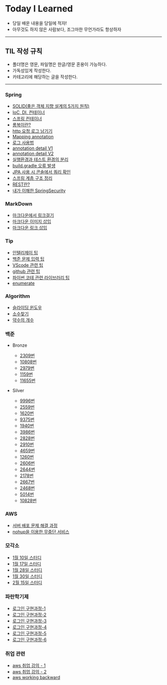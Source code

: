 # Today I Learned

* 당일 배운 내용을 당일에 적자!
* 아무것도 하지 않은 사람보다, 조그마한 무언가라도 항상하자
---
## TIL 작성 규칙
* 폴더명은 영문, 파일명은 한글/영문 혼용이 가능하다.
* 가독성있게 작성한다.
* 카테고리에 해당하는 글을 작성한다.
--- 
### Spring
* [SOLID(좋은 객체 지향 설계의 5가지 원칙)](https://github.com/JAEYEONsss/TIL/blob/main/Spring/SOLID.md)
* [IoC, DI, 컨테이너](https://github.com/JAEYEONsss/TIL/blob/main/Spring/Basic.md)
* [스프링 컨테이너](https://github.com/JAEYEONsss/TIL/blob/main/Spring/SpringContainer.md)
* [롬복이란?](https://github.com/JAEYEONsss/TIL/blob/main/Spring/Lombok.md)
* [http 요청 로그 남기기](https://github.com/JAEYEONsss/TIL/blob/main/Spring/CheckLog.md)
* [Mapping annotation](https://github.com/JAEYEONsss/TIL/blob/main/Spring/Mapping.md)
* [로그 사용법](https://github.com/JAEYEONsss/TIL/blob/main/Spring/LogBasic.md)
* [annotation detail V1](https://github.com/JAEYEONsss/TIL/blob/main/Spring/MappingDetail.md)
* [annotation detail V2](https://github.com/JAEYEONsss/TIL/blob/main/MOGAKSO/0117/0117.md)
* [실행환경과 테스트 환경의 분리](https://github.com/JAEYEONsss/TIL/blob/main/Spring/SeparationTest.md)
* [build.gradle 오류 발생](https://github.com/JAEYEONsss/TIL/blob/main/Spring/Error.md)
* [JPA 사용 시 콘솔에서 쿼리 확인](https://github.com/JAEYEONsss/TIL/blob/main/Spring/JPA_log.md)
* [스프링 계층 구조 정리](https://github.com/JAEYEONsss/TIL/blob/main/Spring/LayerdArchitecture.md)
* [REST란?](https://github.com/JAEYEONsss/TIL/blob/main/Spring/REST_API.md)
* [내가 이해한 SpringSecurity](https://github.com/JAEYEONsss/TIL/blob/main/Spring/SpringSeucurity.md)

### MarkDown
* [마크다운에서 링크걸기](https://github.com/JAEYEONsss/TIL/blob/main/MarkDown/Link.md)
* [마크다운 이미지 삽입](https://github.com/JAEYEONsss/TIL/blob/main/MarkDown/Image.md)
* [마크다운 링크 삽입](https://github.com/JAEYEONsss/TIL/blob/main/MarkDown/Code.md)

### Tip
* [인텔리제이 팁](https://github.com/JAEYEONsss/TIL/blob/main/TIP/ShortCut.md)
* [백준 문제 입력 팁](https://github.com/JAEYEONsss/TIL/blob/main/TIP/BaekJoon.md)
* [VScode 관련 팁](https://github.com/JAEYEONsss/TIL/blob/main/TIP/VScode.md)
* [github 관련 팁](https://github.com/JAEYEONsss/TIL/blob/main/TIP/Github.md)
* [파이썬 코테 관련 라이브러리 팁](https://github.com/JAEYEONsss/TIL/blob/main/TIP/Python/library.md)
* [enumerate](https://github.com/JAEYEONsss/TIL/blob/main/TIP/Python/enumerate.md)

### Algorithm
* [슬라이딩 윈도우](https://github.com/JAEYEONsss/TIL/blob/main/Algorithm/%EC%8A%AC%EB%9D%BC%EC%9D%B4%EB%94%A9%20%EC%9C%88%EB%8F%84%EC%9A%B0.md)
* [소수찾기](https://github.com/JAEYEONsss/TIL/blob/main/Algorithm/findPrimeNum.md)
* [약수의 개수](https://github.com/JAEYEONsss/TIL/blob/main/Algorithm/findDivisor.md)
### 백준
- Bronze
    * [2309번](https://github.com/JAEYEONsss/TIL/blob/main/Bronze/2309.py)
    * [10808번](https://github.com/JAEYEONsss/TIL/blob/main/Bronze/10808.py)
    * [2979번](https://github.com/JAEYEONsss/TIL/blob/main/Bronze/2979.py)
    * [1159번](https://github.com/JAEYEONsss/TIL/blob/main/Bronze/1159.py)
    * [11655번](https://github.com/JAEYEONsss/TIL/blob/main/Bronze/11655.py)
   
- Silver
    * [9996번](https://github.com/JAEYEONsss/TIL/blob/main/Silver/9996.py)
    * [2559번](https://github.com/JAEYEONsss/TIL/blob/main/Silver/2559.py)
    * [1620번](https://github.com/JAEYEONsss/TIL/blob/main/Silver/1620.py)
    * [9375번](https://github.com/JAEYEONsss/TIL/blob/main/Silver/9375.py)
    * [1940번](https://github.com/JAEYEONsss/TIL/blob/main/Silver/1940.py)
    * [3986번](https://github.com/JAEYEONsss/TIL/blob/main/Silver/3986.py)
    * [2828번](https://github.com/JAEYEONsss/TIL/blob/main/Silver/2828.py)
    * [2910번](https://github.com/JAEYEONsss/TIL/blob/main/Silver/2910.py)
    * [4659번](https://github.com/JAEYEONsss/TIL/blob/main/Silver/4659.py)
    * [1260번](https://github.com/JAEYEONsss/TIL/blob/main/Silver/1260.py)
    * [2606번](https://github.com/JAEYEONsss/TIL/blob/main/Silver/2606.py)
    * [2644번](https://github.com/JAEYEONsss/TIL/blob/main/Silver/2644.py)
    * [2178번](https://github.com/JAEYEONsss/TIL/blob/main/Silver/2178.py)
    * [2667번](https://github.com/JAEYEONsss/TIL/blob/main/Silver/2667.py)
    * [2468번](https://github.com/JAEYEONsss/TIL/blob/main/Silver/2468.py)
    * [5014번](https://github.com/JAEYEONsss/TIL/blob/main/Silver/5014.py)
    * [10828번](https://github.com/JAEYEONsss/TIL/blob/main/Silver/10828.py)


### AWS
* [서버 배포 문제 해결 과정](https://github.com/JAEYEONsss/TIL/blob/main/AWS/%EB%AA%A8%EA%B0%81%EC%86%8C_0130_%EA%B4%80%EB%A0%A8.md)
* [nohup을 이용한 무중단 서비스](https://github.com/JAEYEONsss/TIL/blob/main/AWS/%EB%AC%B4%EC%A4%91%EB%8B%A8%EC%84%9C%EB%B9%84%EC%8A%A4.md)
### 모각소
* [1월 10일 스터디](https://github.com/JAEYEONsss/TIL/blob/main/MOGAKSO/0110/0110.md)
* [1월 17일 스터디](https://github.com/JAEYEONsss/TIL/blob/main/MOGAKSO/0117/0117.md)
* [1월 28일 스터디](https://github.com/JAEYEONsss/TIL/blob/main/MOGAKSO/0128/0128.md)
* [1월 30일 스터디](https://github.com/JAEYEONsss/TIL/blob/main/MOGAKSO/0130/0130.md)
* [2월 15일 스터디](https://github.com/JAEYEONsss/TIL/blob/main/MOGAKSO/0215/0215.md)

### 파란학기제
* [로그인 구현과정-1](https://github.com/JAEYEONsss/TIL/blob/main/Paran/Login_1.md)
* [로그인 구현과정-2](https://github.com/JAEYEONsss/TIL/blob/main/Paran/Login_2.md)
* [로그인 구현과정-3](https://github.com/JAEYEONsss/TIL/blob/main/Paran/Login_3.md)
* [로그인 구현과정-4](https://github.com/JAEYEONsss/TIL/blob/main/Paran/Login_4.md)
* [로그인 구현과정-5](https://github.com/JAEYEONsss/TIL/blob/main/Paran/Login_5.md)
* [로그인 구현과정-6](https://github.com/JAEYEONsss/TIL/blob/main/Paran/Login_6.md)

### 취업 관련
* [aws 취업 강의 - 1](https://github.com/JAEYEONsss/TIL/blob/main/employment/AWS_Session_1.md)
* [aws 취업 강의 - 2](https://github.com/JAEYEONsss/TIL/blob/main/employment/AWS_Session_2.md)
* [aws working backward](https://github.com/JAEYEONsss/TIL/blob/main/employment/AWS_Working_Backward.md)